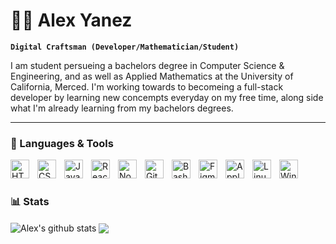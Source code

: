 # 🧑‍💻 Alex Yanez

**`Digital Craftsman (Developer/Mathematician/Student)`**

I am student persueing a bachelors degree in Computer Science & Engineering, and as well as Applied Mathematics at the University of California, Merced. I'm working towards to becomeing a full-stack developer by learning new concempts everyday on my free time, along side what I'm already learning from my bachelors degrees.

---

### 🧰 Languages & Tools

<img align="left" alt="HTML Icon" width="30px" style="padding-right:10px;" src="https://cdn.jsdelivr.net/gh/devicons/devicon@latest/icons/html5/html5-original.svg" />
<img align="left" alt="CSS Icon" width="30px" style="padding-right:10px;" src="https://cdn.jsdelivr.net/gh/devicons/devicon@latest/icons/css3/css3-original.svg" />
<img align="left" alt="JavaScript Icon" width="30px" style="padding-right:10px;" src="https://cdn.jsdelivr.net/gh/devicons/devicon@latest/icons/javascript/javascript-original.svg" />
<img align="left" alt="React Icon" width="30px" style="padding-right:10px;" src="https://cdn.jsdelivr.net/gh/devicons/devicon@latest/icons/react/react-original.svg" />
<img align="left" alt="Node Icon" width="30px" style="padding-right:10px;" src="https://cdn.jsdelivr.net/gh/devicons/devicon@latest/icons/nodejs/nodejs-original-wordmark.svg" />
<img align="left" alt="Git Icon" width="30px" style="padding-right:10px;" src="https://cdn.jsdelivr.net/gh/devicons/devicon@latest/icons/git/git-original.svg" />
<img align="left" alt="Bash Icon" width="30px" style="padding-right:10px;" src="https://cdn.jsdelivr.net/gh/devicons/devicon@latest/icons/bash/bash-original.svg" />
<img align="left" alt="Figma Icon" width="30px" style="padding-right:10px;" src="https://cdn.jsdelivr.net/gh/devicons/devicon@latest/icons/figma/figma-original.svg" />
<img align="left" alt="Apple Icon" width="30px" style="padding-right:10px;" src="https://cdn.jsdelivr.net/gh/devicons/devicon@latest/icons/apple/apple-original.svg" />
<img align="left" alt="Linux Icon" width="30px" style="padding-right:10px;" src="https://cdn.jsdelivr.net/gh/devicons/devicon@latest/icons/linux/linux-original.svg" />
<img align="left" alt="Windows Icon" width="30px" style="padding-right:10px;" src="https://cdn.jsdelivr.net/gh/devicons/devicon@latest/icons/windows11/windows11-original.svg" />
<br />

#

### 📊 Stats

<img align="center" src="https://github-readme-stats.vercel.app/api?username=A13xYanez&show_icons=true&include_all_commits=true&theme=tokyonight&hide_border=true" alt="Alex's github stats" />  <img align="center" src="https://github-readme-stats.vercel.app/api/top-langs/?username=A13xYanez&layout=compact&theme=tokynight&hide_border=true" />

